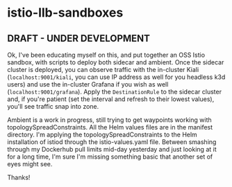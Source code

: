 # istio-llb-sandboxes

## DRAFT - UNDER DEVELOPMENT

Ok, I've been educating myself on this, and put together an OSS Istio sandbox, with scripts to deploy both sidecar and ambient.  Once the sidecar cluster is deployed, you can observe traffic with the in-cluster Kiali (`localhost:9001/kiali`, you can use IP address as well for you headless k3d users) and use the in-cluster Grafana if you wish as well (`localhost:9001/grafana`).  Apply the `DestinationRule` to the sidecar cluster and, if you're patient (set the interval and refresh to their lowest values), you'll see traffic snap into zone.

Ambient is a work in progress, still trying to get waypoints working with topologySpreadConstraints.  All the Helm values files are in the manifest directory.  I'm applying the topologySpreadConstraints to the Helm installation of istiod through the istio-values.yaml file.  Between smashing through my Dockerhub pull limits mid-day yesterday and just looking at it for a long time, I'm sure I'm missing something basic that another set of eyes might see.

Thanks!